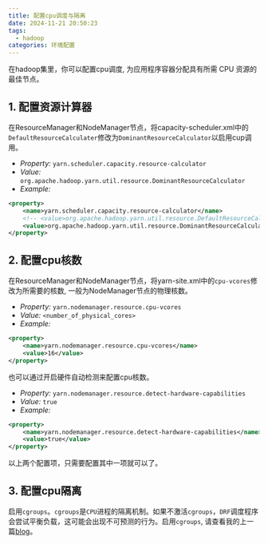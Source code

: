 ```yaml
---
title: 配置cpu调度与隔离
date: 2024-11-21 20:50:23
tags:
  - hadoop
categories: 环境配置
---
```

在hadoop集里，你可以配置cpu调度, 为应用程序容器分配具有所需 CPU 资源的最佳节点。

## 1. 配置资源计算器

在ResourceManager和NodeManager节点，将capacity-scheduler.xml中的`DefaultResourceCalculater`修改为`DominantResourceCalculator`以启用cup调用。

* *Property:* `yarn.scheduler.capacity.resource-calculator`
* *Value:* `org.apache.hadoop.yarn.util.resource.DominantResourceCalculator`
* *Example:*

```xml
<property>
    <name>yarn.scheduler.capacity.resource-calculator</name>
    <!-- <value>org.apache.hadoop.yarn.util.resource.DefaultResourceCalculator</value> -->
    <value>org.apache.hadoop.yarn.util.resource.DominantResourceCalculator</value>
</property>
```

## 2. 配置cpu核数

在ResourceManager和NodeManager节点，将yarn-site.xml中的`cpu-vcores`修改为所需要的核数, 一般为NodeManager节点的物理核数。

* *Property:* `yarn.nodemanager.resource.cpu-vcores`
* *Value:* `<number_of_physical_cores>`
* *Example:*

```xml
<property>
    <name>yarn.nodemanager.resource.cpu-vcores</name>
    <value>16</value>
</property>
```

也可以通过开启硬件自动检测来配置cpu核数。

* *Property:* `yarn.nodemanager.resource.detect-hardware-capabilities`
* *Value:* `true`
* *Example:*

```xml
<property>
    <name>yarn.nodemanager.resource.detect-hardware-capabilities</name>
    <value>true</value>
</property>

```

以上两个配置项，只需要配置其中一项就可以了。

## 3. 配置cpu隔离

启用`cgroups`。`cgroups`是`CPU`进程的隔离机制。如果不激活`cgroups`，`DRF`调度程序会尝试平衡负载，这可能会出现不可预测的行为。启用`cgroups`, 请查看我的上一篇[blog](/2024/11/20/enable-cgroup2)。

